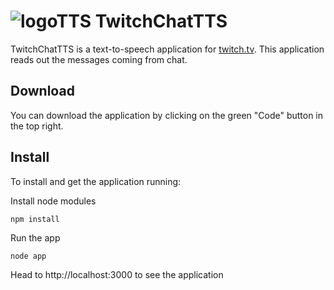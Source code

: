 ![logoTTS](https://github.com/alexchoukeir/TwitchChatTTS/assets/55166154/20c15b6d-8d4d-411a-bd52-ee52f318e072)
TwitchChatTTS
=============

TwitchChatTTS is a text-to-speech application for [twitch.tv](https://www.twitch.tv). This application reads out the messages coming from chat.

## Download

You can download the application by clicking on the green "Code" button in the top right.

## Install

To install and get the application running:

Install node modules
```
npm install
```

Run the app
```
node app
```

Head to http://localhost:3000 to see the application
